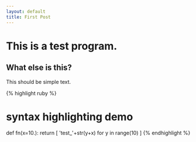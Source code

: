 ```yaml
---
layout: default
title: First Post
---
```


This is a test program.
=======================

What else is this?
------------------

This should be simple text.

{% highlight ruby %}
# syntax highlighting demo
def fn(x=10.):
    return [ 'test_'+str(y+x) for y in range(10) ]
{% endhighlight %}
